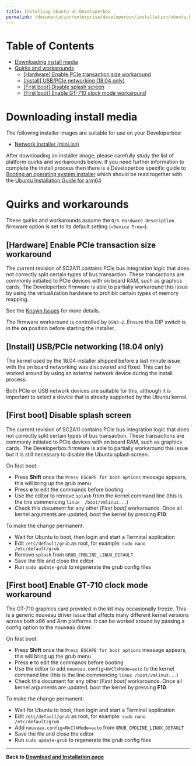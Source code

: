 ```yaml
---
title: Installing Ubuntu on Developerbox
permalink: /documentation/enterprise/developerbox/installation/ubuntu.html
---
```

# Table of Contents

   * [Downloading install media](#downloading-install-media)
   * [Quirks and workarounds](#quirks-and-workarounds)
      * [[Hardware] Enable PCIe transaction size workaround](#hardware-enable-pcie-transaction-size-workaround)
      * [[Install] USB/PCIe networking (18.04 only)](#install-usbpcie-networking-1804-only)
      * [[First boot] Disable splash screen](#first-boot-disable-splash-screen)
      * [[First boot] Enable GT-710 clock mode workaround](#first-boot-enable-gt-710-clock-mode-workaround)

<!-- Created by [gh-md-toc](https://github.com/ekalinin/github-markdown-toc) -->

# Downloading install media

The following installer images are suitable for use on your Developerbox:

 * [Network installer
   (mini.iso)](http://ports.ubuntu.com/dists/bionic/main/installer-arm64/current/images/netboot/mini.iso)

After downloading an installer image, please carefully study the list of
platform quirks and workarounds below. If you need further information
to complete the install process then there is a Developerbox specific
guide to [Booting an operating system installer](./) which should be
read together with the [Ubuntu Installation Guide for
arm64](https://help.ubuntu.com/lts/installation-guide/arm64/index.html)

# Quirks and workarounds

These quirks and workarounds assume the `O/S Hardware Description`
firmware option is set to its default setting (`<Device Tree>`).

## [Hardware] Enable PCIe transaction size workaround

The current revision of SC2A11 contains PCIe bus integration logic that
does not correctly split certain types of bus transaction. These
transactions are commonly initiated to PCIe devices with on board RAM,
such as graphics cards. The Developerbox firmware is able to partially
workaround this issue by using the virtualization hardware to prohibit
certain types of memory mapping.

See the [Known Issues](../support/known-issues.md##64-bit-pcie-transactions) for more
details.

The firmware workaround is controlled by `DSW3-2`. Ensure this DIP
switch is in the **on** position before starting the installer.

## [Install] USB/PCIe networking (18.04 only)

The kernel used by the 18.04 installer shipped before a last minute
issue with the on board networking was discovered and fixed. This can be
worked around by using an external network device during the install
process.

Both PCIe or USB network devices are suitable for this, although it is
important to select a device that is already supported by the Ubuntu
kernel.

## [First boot] Disable splash screen

The current revision of SC2A11 contains PCIe bus integration logic that
does not correctly split certain types of bus transaction. These
transactions are commonly initiated to PCIe devices with on board RAM,
such as graphics cards. The Developerbox firmware is able to partially
workaround this issue but it is still necessary to disable the Ubuntu
splash screen.

On first boot:

 * Press **Shift** once the `Press ESCAPE for boot options` message
   appears, this will bring up the grub menu
 * Press **e** to edit the commands before booting
 * Use the editor to remove `splash` from the kernel command line (this
   is the line commencing `linux  /boot/vmlinuz...`)
 * Check this document for any other *[First boot]* workarounds. Once
   all kernel arguments are updated, boot the kernel by pressing **F10**.

To make the change permanent:

 * Wait for Ubuntu to boot, then login and start a Terminal application
 * Edit `/etc/default/grub` as root, for example: `sudo nano /etc/default/grub`
 * Remove `splash` from `GRUB_CMDLINE_LINUX_DEFAULT`
 * Save the file and close the editor
 * Run `sudo update-grub` to regenerate the grub config files

## [First boot] Enable GT-710 clock mode workaround

The GT-710 graphics card provided in the kit may occasionally freeze.
This is a generic nouveau driver issue that affects many different
kernel versions across both x86 and Arm platforms. It can be worked
around by passing a config option to the nouveau driver.

On first boot:

 * Press **Shift** once the `Press ESCAPE for boot options` message
   appears, this will bring up the grub menu
 * Press **e** to edit the commands before booting
 * Use the editor to add `nouveau.config=NvClkMode=auto` to the kernel
   command line (this is the line commencing `linux /boot/vmlinuz...`)
 * Check this document for any other *[First boot]* workarounds. Once
   all kernel arguments are updated, boot the kernel by pressing **F10**.

To make the change permanent:

 * Wait for Ubuntu to boot, then login and start a Terminal application
 * Edit `/etc/default/grub` as root, for example: `sudo nano /etc/default/grub`
 * Add `nouveau.config=NvClkMode=auto` from `GRUB_CMDLINE_LINUX_DEFAULT`
 * Save the file and close the editor
 * Run `sudo update-grub` to regenerate the grub config files
---

**Back to [Download and Installation page](../installation/)**
